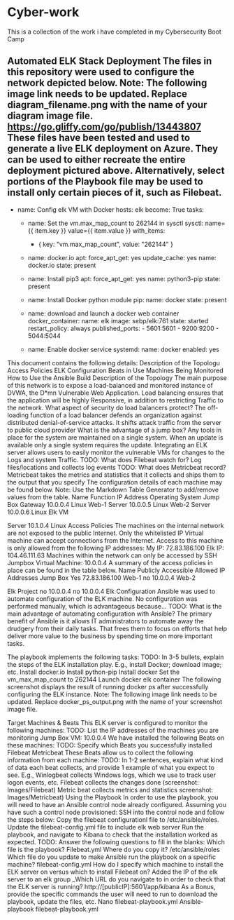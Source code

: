 # Cyber-work
This is a collection of the work i have completed in my Cybersecurity Boot Camp

Automated ELK Stack Deployment
The files in this repository were used to configure the network depicted below.
Note: The following image link needs to be updated. Replace diagram_filename.png with the name of your diagram image file.
https://go.gliffy.com/go/publish/13443807
These files have been tested and used to generate a live ELK deployment on Azure. They can be used to either recreate the entire deployment pictured above. Alternatively, select portions of the Playbook file may be used to install only certain pieces of it, such as Filebeat.
---
- name: Config elk VM with Docker
  hosts: elk
  become: True
  tasks:
  - name: Set the vm.max_map_count to 262144 in sysctl
    sysctl: name={{ item.key }} value={{ item.value }}
    with_items:
      - { key: "vm.max_map_count", value: "262144" }

  - name: docker.io
    apt:
      force_apt_get: yes
      update_cache: yes
      name: docker.io
      state: present

  - name: Install pip3
    apt:
      force_apt_get: yes
      name: python3-pip
      state: present

  - name: Install Docker python module
    pip:
      name: docker
      state: present

  - name: download and launch a docker web container
    docker_container:
      name: elk
      image: sebp/elk:761
      state: started
      restart_policy: always
      published_ports:
        - 5601:5601
        - 9200:9200
        - 5044:5044

  - name: Enable docker service
    systemd:
      name: docker
      enabled: yes

This document contains the following details:
Description of the Topologu
Access Policies
ELK Configuration
Beats in Use
Machines Being Monitored
How to Use the Ansible Build
Description of the Topology
The main purpose of this network is to expose a load-balanced and monitored instance of DVWA, the D*mn Vulnerable Web Application.
Load balancing ensures that the application will be highly Responsive, in addition to restricting Traffic to the network.
What aspect of security do load balancers protect? The off-loading function of a load balancer defends an organization against distributed denial-of-service attacks. It shifts attack traffic from the server to public cloud provider
What is the advantage of a jump box? Any tools in place for the system are maintained on a single system. When an update is available only a single system requires the update.
Integrating an ELK server allows users to easily monitor the vulnerable VMs for changes to the Logs and system Traffic.
TODO: What does Filebeat watch for? Log files/locations and collects log events
TODO: What does Metricbeat record? Metricbeat takes the metrics and statistics that it collects and ships them to the output that you specify
The configuration details of each machine may be found below. Note: Use the Markdown Table Generator to add/remove values from the table.
Name
Function
IP Address
Operating System
Jump Box
Gateway
10.0.0.4
Linux
Web-1
Server
10.0.0.5
Linux
Web-2
Server
10.0.0.6
Linux
Elk VM 


Server
10.1.0.4
Linux
Access Policies
The machines on the internal network are not exposed to the public Internet.
Only the whitelisted IP Virtual machine can accept connections from the Internet. Access to this machine is only allowed from the following IP addresses:
My IP: 72.83.186.100
Elk IP: 104.46.111.63
Machines within the network can only be accessed by SSH
Jumpbox Virtual Machine: 10.0.0.4
A summary of the access policies in place can be found in the table below.
Name
Publicly Accessible
Allowed IP Addresses
Jump Box
Yes
72.83.186.100
Web-1
no
10.0.0.4
Web-2

Elk Project no 10.0.0.4
no
10.0.0.4
Elk Configuration
Ansible was used to automate configuration of the ELK machine. No configuration was performed manually, which is advantageous because...
TODO: What is the main advantage of automating configuration with Ansible? The primary benefit of Ansible is it allows IT administrators to automate away the drudgery from their daily tasks. That frees them to focus on efforts that help deliver more value to the business by spending time on more important tasks.

The playbook implements the following tasks:
TODO: In 3-5 bullets, explain the steps of the ELK installation play. E.g., install Docker; download image; etc.
Install docker.io
Install python-pip
Install docker
Set the vm_max_map_count to 262144
Launch docker elk container
The following screenshot displays the result of running docker ps after successfully configuring the ELK instance.
Note: The following image link needs to be updated. Replace docker_ps_output.png with the name of your screenshot image file.

Target Machines & Beats
This ELK server is configured to monitor the following machines:
TODO: List the IP addresses of the machines you are monitoring Jump Box VM: 10.0.0.4
We have installed the following Beats on these machines:
TODO: Specify which Beats you successfully installed 
Filebeat
Metricbeat
These Beats allow us to collect the following information from each machine:
TODO: In 1-2 sentences, explain what kind of data each beat collects, and provide 1 example of what you expect to see. E.g., Winlogbeat collects Windows logs, which we use to track user logon events, etc.
Filebeat collects the changes done (screenshot: Images/Filebeat) Metric beat collects metrics and statistics screenshot: Images/Metricbeat)
Using the Playbook
In order to use the playbook, you will need to have an Ansible control node already configured. Assuming you have such a control node provisioned:
SSH into the control node and follow the steps below:
Copy the filebeat configurationl file to /etc/ansible/roles.
Update the filebeat-config.yml file to include elk web server
Run the playbook, and navigate to Kibana to check that the installation worked as expected.
TODO: Answer the following questions to fill in the blanks:
Which file is the playbook? Filebeat.yml Where do you copy it? /etc/ansible/roles
Which file do you update to make Ansible run the playbook on a specific machine? filebeat-config.yml How do I specify which machine to install the ELK server on versus which to install Filebeat on? Added the IP of the elk server to an elk group
_Which URL do you navigate to in order to check that the ELK server is running? http://[publicIP]:5601/app/kibana
As a Bonus, provide the specific commands the user will need to run to download the playbook, update the files, etc.
Nano filebeat-playbook.yml
Ansible-playbook filebeat-playbook.yml
